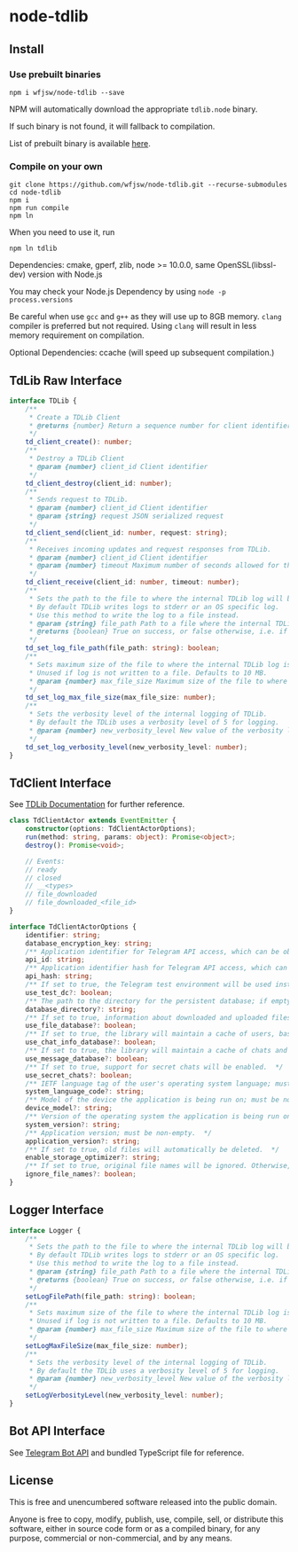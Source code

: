 # node-tdlib

## Install

### Use prebuilt binaries

```
npm i wfjsw/node-tdlib --save
```

NPM will automatically download the appropriate `tdlib.node` binary.

If such binary is not found, it will fallback to compilation.

List of prebuilt binary is available [here](https://github.com/wfjsw/node-tdlib/releases).

### Compile on your own

```
git clone https://github.com/wfjsw/node-tdlib.git --recurse-submodules
cd node-tdlib
npm i
npm run compile
npm ln
```

When you need to use it, run

```
npm ln tdlib
```

Dependencies: cmake, gperf, zlib, node >= 10.0.0, same OpenSSL(libssl-dev) version with Node.js

You may check your Node.js Dependency by using `node -p process.versions`

Be careful when use `gcc` and `g++` as they will use up to 8GB memory. `clang` compiler is preferred but not required. Using `clang` will result in less memory requirement on compilation.

Optional Dependencies: ccache (will speed up subsequent compilation.)

## TdLib Raw Interface

```typescript
interface TDLib {
    /** 
     * Create a TDLib Client 
     * @returns {number} Return a sequence number for client identifier
     */
    td_client_create(): number;
    /**
     * Destroy a TDLib Client
     * @param {number} client_id Client identifier
     */
    td_client_destroy(client_id: number);
    /**
     * Sends request to TDLib.
     * @param {number} client_id Client identifier
     * @param {string} request JSON serialized request
     */
    td_client_send(client_id: number, request: string);
    /**
     * Receives incoming updates and request responses from TDLib.
     * @param {number} client_id Client identifier
     * @param {number} timeout Maximum number of seconds allowed for this function to wait for new data.
     */
    td_client_receive(client_id: number, timeout: number);
    /**
     * Sets the path to the file to where the internal TDLib log will be written. 
     * By default TDLib writes logs to stderr or an OS specific log. 
     * Use this method to write the log to a file instead.
     * @param {string} file_path Path to a file where the internal TDLib log will be written. Use an empty path to switch back to the default logging behaviour.
     * @returns {boolean} True on success, or false otherwise, i.e. if the file can't be opened for writing.
     */
    td_set_log_file_path(file_path: string): boolean;
    /**
     * Sets maximum size of the file to where the internal TDLib log is written before the file will be auto-rotated. 
     * Unused if log is not written to a file. Defaults to 10 MB.
     * @param {number} max_file_size Maximum size of the file to where the internal TDLib log is written before the file will be auto-rotated. Should be positive.
     */
    td_set_log_max_file_size(max_file_size: number);
    /**
     * Sets the verbosity level of the internal logging of TDLib. 
     * By default the TDLib uses a verbosity level of 5 for logging.
     * @param {number} new_verbosity_level New value of the verbosity level for logging. Value 0 corresponds to fatal errors, value 1 corresponds to errors, value 2 corresponds to warnings and debug warnings, value 3 corresponds to informational, value 4 corresponds to debug, value 5 corresponds to verbose debug, value greater than 5 and up to 1024 can be used to enable even more logging.
     */
    td_set_log_verbosity_level(new_verbosity_level: number);
}
```

## TdClient Interface

See [TDLib Documentation](https://core.telegram.org/tdlib/docs/annotated.html) for further reference.

```typescript
class TdClientActor extends EventEmitter {
    constructor(options: TdClientActorOptions);
    run(method: string, params: object): Promise<object>;
    destroy(): Promise<void>;

    // Events:
    // ready
    // closed
    // __<types>
    // file_downloaded
    // file_downloaded_<file_id>
}

interface TdClientActorOptions {
    identifier: string;
    database_encryption_key: string;
    /** Application identifier for Telegram API access, which can be obtained at https://my.telegram.org.  */
    api_id: string;
    /** Application identifier hash for Telegram API access, which can be obtained at https://my.telegram.org.  */
    api_hash: string;
    /** If set to true, the Telegram test environment will be used instead of the production environment.  */
    use_test_dc?: boolean;
    /** The path to the directory for the persistent database; if empty, a dedicated directory named in identifier will be used.  */
    database_directory?: string;
    /** If set to true, information about downloaded and uploaded files will be saved between application restarts.  */
    use_file_database?: boolean;
    /** If set to true, the library will maintain a cache of users, basic groups, supergroups, channels and secret chats. Implies use_file_database.  */
    use_chat_info_database?: boolean;
    /** If set to true, the library will maintain a cache of chats and messages. Implies use_chat_info_database.  */
    use_message_database?: boolean;
    /** If set to true, support for secret chats will be enabled.  */
    use_secret_chats?: boolean;
    /** IETF language tag of the user's operating system language; must be non-empty.  */
    system_language_code?: string;
    /** Model of the device the application is being run on; must be non-empty.  */
    device_model?: string;
    /** Version of the operating system the application is being run on; must be non-empty. */
    system_version?: string;
    /** Application version; must be non-empty.  */
    application_version?: string;
    /** If set to true, old files will automatically be deleted.  */
    enable_storage_optimizer?: string;
    /** If set to true, original file names will be ignored. Otherwise, downloaded files will be saved under names as close as possible to the original name.  */
    ignore_file_names?: boolean;
}
```

## Logger Interface 

```typescript
interface Logger {
    /**
     * Sets the path to the file to where the internal TDLib log will be written. 
     * By default TDLib writes logs to stderr or an OS specific log. 
     * Use this method to write the log to a file instead.
     * @param {string} file_path Path to a file where the internal TDLib log will be written. Use an empty path to switch back to the default logging behaviour.
     * @returns {boolean} True on success, or false otherwise, i.e. if the file can't be opened for writing.
     */
    setLogFilePath(file_path: string): boolean;
    /**
     * Sets maximum size of the file to where the internal TDLib log is written before the file will be auto-rotated. 
     * Unused if log is not written to a file. Defaults to 10 MB.
     * @param {number} max_file_size Maximum size of the file to where the internal TDLib log is written before the file will be auto-rotated. Should be positive.
     */
    setLogMaxFileSize(max_file_size: number);
    /**
     * Sets the verbosity level of the internal logging of TDLib. 
     * By default the TDLib uses a verbosity level of 5 for logging.
     * @param {number} new_verbosity_level New value of the verbosity level for logging. Value 0 corresponds to fatal errors, value 1 corresponds to errors, value 2 corresponds to warnings and debug warnings, value 3 corresponds to informational, value 4 corresponds to debug, value 5 corresponds to verbose debug, value greater than 5 and up to 1024 can be used to enable even more logging.
     */
    setLogVerbosityLevel(new_verbosity_level: number);
}
```

## Bot API Interface

See [Telegram Bot API](https://core.telegram.org/bots/api) and bundled TypeScript file for reference.

## License

This is free and unencumbered software released into the public domain.

Anyone is free to copy, modify, publish, use, compile, sell, or
distribute this software, either in source code form or as a compiled
binary, for any purpose, commercial or non-commercial, and by any
means.
